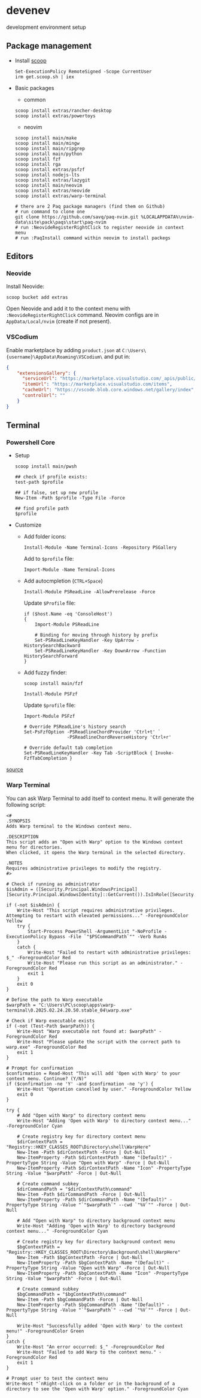# devenev
development environment setup

## Package management

- Install [scoop](https://scoop.sh)
    ```
    Set-ExecutionPolicy RemoteSigned -Scope CurrentUser
    irm get.scoop.sh | iex
    ```

- Basic packages
    - common
    ```
    scoop install extras/rancher-desktop
    scoop install extras/powertoys
    ```

    - neovim
    ```
    scoop install main/make
    scoop install main/mingw
    scoop install main/ripgrep
    scoop install main/python
    scoop install fzf
    scoop install rga
    scoop install extras/psfzf
    scoop install nodejs-lts
    scoop install extras/lazygit
    scoop install main/neovim
    scoop install extras/neovide
    scoop install extras/warp-terminal

    # there are 2 Paq package managers (find them on Github)
    # run command to clone one
    git clone https://github.com/savq/paq-nvim.git %LOCALAPPDATA%\nvim-data\site\pack\paqs\start\paq-nvim
    # run :NeovideRegisterRightClick to register neovide in context menu
    # run :PaqInstall command within neovim to install packegs
    ```

## Editors

### Neovide

Install Neovide:

`scoop bucket add extras`

Open Neovide and add it to the context menu with `:NeovideRegisterRightClick` command. Neovim configs are in `AppData/Local/nvim` (create if not present).


### VSCodium

Enable marketplace by adding `product.json` at `C:\Users\{username}\AppData\Roaming\VSCodium\` and put in:
```json
{
	"extensionsGallery": {
	  "serviceUrl": "https://marketplace.visualstudio.com/_apis/public/gallery",
	  "itemUrl": "https://marketplace.visualstudio.com/items",
	  "cacheUrl": "https://vscode.blob.core.windows.net/gallery/index",
	  "controlUrl": ""
	}
}
```


## Terminal


### Powershell Core

- Setup
    ```
    scoop install main/pwsh
    
    ## check if profile exists:
    test-path $profile

    ## if false, set up new profile
    New-Item -Path $profile -Type File -Force
    
    ## find profile path
    $profile

    ```

- Customize

    - Add folder icons:

        `Install-Module -Name Terminal-Icons -Repository PSGallery`

        Add to `$profile` file:

        `Import-Module -Name Terminal-Icons`
    
    - Add autocmpletion (`CTRL+Space`)

        `Install-Module PSReadLine -AllowPrerelease -Force`

        Update `$Profile` file:

        ```
        if ($host.Name -eq 'ConsoleHost')
        {
            Import-Module PSReadLine

            # Binding for moving through history by prefix
            Set-PSReadLineKeyHandler -Key UpArrow - HistorySearchBackward
            Set-PSReadLineKeyHandler -Key DownArrow -Function HistorySearchForward
        }
        ```
    
    - Add fuzzy finder:

        `scoop install main/fzf`

        `Install-Module PSFzf`

        Update `$profile` file:

        ```
        Import-Module PSFzf

        # Override PSReadLine's history search
        Set-PsFzfOption -PSReadlineChordProvider 'Ctrl+t' `
                        -PSReadlineChordReverseHistory 'Ctrl+r'

        # Override default tab completion
        Set-PSReadLineKeyHandler -Key Tab -ScriptBlock { Invoke-FzfTabCompletion }
        ```
[source](https://www.damirscorner.com/blog/posts/20211119-PowerShellModulesForABetterCommandLine.html#:~:text=It%20integrates%20the%20well-known%20fuzzy%20finder%2C%20fzf%2C%20into,Tab%20enables%20fuzzy%20search%20for%20tab%20completion.%20)

### Warp Terminal

You can ask Warp Terminal to add itself to context menu. It will generate the following script:
```
<#
.SYNOPSIS
Adds Warp terminal to the Windows context menu.

.DESCRIPTION
This script adds an "Open with Warp" option to the Windows context menu for directories.
When clicked, it opens the Warp terminal in the selected directory.

.NOTES
Requires administrative privileges to modify the registry.
#>

# Check if running as administrator
$isAdmin = ([Security.Principal.WindowsPrincipal] [Security.Principal.WindowsIdentity]::GetCurrent()).IsInRole([Security.Principal.WindowsBuiltInRole]::Administrator)

if (-not $isAdmin) {
    Write-Host "This script requires administrative privileges. Attempting to restart with elevated permissions..." -ForegroundColor Yellow
    try {
        Start-Process PowerShell -ArgumentList "-NoProfile -ExecutionPolicy Bypass -File `"$PSCommandPath`"" -Verb RunAs
    }
    catch {
        Write-Host "Failed to restart with administrative privileges: $_" -ForegroundColor Red
        Write-Host "Please run this script as an administrator." -ForegroundColor Red
        exit 1
    }
    exit 0
}

# Define the path to Warp executable
$warpPath = "C:\Users\PC\scoop\apps\warp-terminal\0.2025.02.24.20.50.stable_04\warp.exe"

# Check if Warp executable exists
if (-not (Test-Path $warpPath)) {
    Write-Host "Warp executable not found at: $warpPath" -ForegroundColor Red
    Write-Host "Please update the script with the correct path to warp.exe" -ForegroundColor Red
    exit 1
}

# Prompt for confirmation
$confirmation = Read-Host "This will add 'Open with Warp' to your context menu. Continue? (Y/N)"
if ($confirmation -ne 'Y' -and $confirmation -ne 'y') {
    Write-Host "Operation cancelled by user." -ForegroundColor Yellow
    exit 0
}

try {
    # Add "Open with Warp" to directory context menu
    Write-Host "Adding 'Open with Warp' to directory context menu..." -ForegroundColor Cyan
    
    # Create registry key for directory context menu
    $dirContextPath = "Registry::HKEY_CLASSES_ROOT\Directory\shell\WarpHere"
    New-Item -Path $dirContextPath -Force | Out-Null
    New-ItemProperty -Path $dirContextPath -Name "(Default)" -PropertyType String -Value "Open with Warp" -Force | Out-Null
    New-ItemProperty -Path $dirContextPath -Name "Icon" -PropertyType String -Value "$warpPath" -Force | Out-Null
    
    # Create command subkey
    $dirCommandPath = "$dirContextPath\command"
    New-Item -Path $dirCommandPath -Force | Out-Null
    New-ItemProperty -Path $dirCommandPath -Name "(Default)" -PropertyType String -Value "`"$warpPath`" --cwd `"%V`"" -Force | Out-Null
    
    # Add "Open with Warp" to directory background context menu
    Write-Host "Adding 'Open with Warp' to directory background context menu..." -ForegroundColor Cyan
    
    # Create registry key for directory background context menu
    $bgContextPath = "Registry::HKEY_CLASSES_ROOT\Directory\Background\shell\WarpHere"
    New-Item -Path $bgContextPath -Force | Out-Null
    New-ItemProperty -Path $bgContextPath -Name "(Default)" -PropertyType String -Value "Open with Warp" -Force | Out-Null
    New-ItemProperty -Path $bgContextPath -Name "Icon" -PropertyType String -Value "$warpPath" -Force | Out-Null
    
    # Create command subkey
    $bgCommandPath = "$bgContextPath\command"
    New-Item -Path $bgCommandPath -Force | Out-Null
    New-ItemProperty -Path $bgCommandPath -Name "(Default)" -PropertyType String -Value "`"$warpPath`" --cwd `"%V`"" -Force | Out-Null
    
    Write-Host "Successfully added 'Open with Warp' to the context menu!" -ForegroundColor Green
}
catch {
    Write-Host "An error occurred: $_" -ForegroundColor Red
    Write-Host "Failed to add Warp to the context menu." -ForegroundColor Red
    exit 1
}

# Prompt user to test the context menu
Write-Host "`nRight-click on a folder or in the background of a directory to see the 'Open with Warp' option." -ForegroundColor Cyan
```
